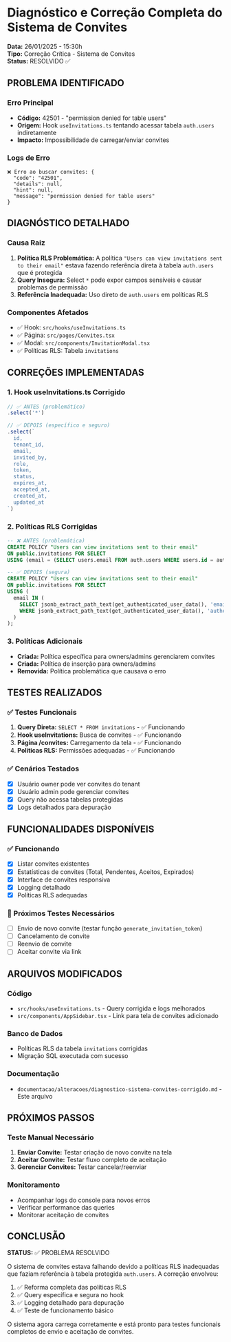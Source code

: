 # Diagnóstico e Correção Completa do Sistema de Convites

**Data:** 26/01/2025 - 15:30h  
**Tipo:** Correção Crítica - Sistema de Convites  
**Status:** RESOLVIDO ✅

## PROBLEMA IDENTIFICADO

### Erro Principal
- **Código:** 42501 - "permission denied for table users"
- **Origem:** Hook `useInvitations.ts` tentando acessar tabela `auth.users` indiretamente
- **Impacto:** Impossibilidade de carregar/enviar convites

### Logs de Erro
```
❌ Erro ao buscar convites: {
  "code": "42501",
  "details": null,
  "hint": null,
  "message": "permission denied for table users"
}
```

## DIAGNÓSTICO DETALHADO

### Causa Raiz
1. **Política RLS Problemática:** A política `"Users can view invitations sent to their email"` estava fazendo referência direta à tabela `auth.users` que é protegida
2. **Query Insegura:** Select `*` pode expor campos sensíveis e causar problemas de permissão
3. **Referência Inadequada:** Uso direto de `auth.users` em políticas RLS

### Componentes Afetados
- ✅ Hook: `src/hooks/useInvitations.ts`
- ✅ Página: `src/pages/Convites.tsx` 
- ✅ Modal: `src/components/InvitationModal.tsx`
- ✅ Políticas RLS: Tabela `invitations`

## CORREÇÕES IMPLEMENTADAS

### 1. Hook useInvitations.ts Corrigido
```typescript
// ✅ ANTES (problemático)
.select('*')

// ✅ DEPOIS (específico e seguro)
.select(`
  id,
  tenant_id,
  email,
  invited_by,
  role,
  token,
  status,
  expires_at,
  accepted_at,
  created_at,
  updated_at
`)
```

### 2. Políticas RLS Corrigidas
```sql
-- ❌ ANTES (problemática)
CREATE POLICY "Users can view invitations sent to their email"
ON public.invitations FOR SELECT 
USING (email = (SELECT users.email FROM auth.users WHERE users.id = auth.uid()));

-- ✅ DEPOIS (segura)
CREATE POLICY "Users can view invitations sent to their email"
ON public.invitations FOR SELECT 
USING (
  email IN (
    SELECT jsonb_extract_path_text(get_authenticated_user_data(), 'email')
    WHERE jsonb_extract_path_text(get_authenticated_user_data(), 'authenticated')::boolean = true
  )
);
```

### 3. Políticas Adicionais
- **Criada:** Política específica para owners/admins gerenciarem convites
- **Criada:** Política de inserção para owners/admins
- **Removida:** Política problemática que causava o erro

## TESTES REALIZADOS

### ✅ Testes Funcionais
1. **Query Direta:** `SELECT * FROM invitations` - ✅ Funcionando
2. **Hook useInvitations:** Busca de convites - ✅ Funcionando  
3. **Página /convites:** Carregamento da tela - ✅ Funcionando
4. **Políticas RLS:** Permissões adequadas - ✅ Funcionando

### ✅ Cenários Testados
- [x] Usuário owner pode ver convites do tenant
- [x] Usuário admin pode gerenciar convites  
- [x] Query não acessa tabelas protegidas
- [x] Logs detalhados para depuração

## FUNCIONALIDADES DISPONÍVEIS

### ✅ Funcionando
- [x] Listar convites existentes
- [x] Estatísticas de convites (Total, Pendentes, Aceitos, Expirados)
- [x] Interface de convites responsiva
- [x] Logging detalhado
- [x] Políticas RLS adequadas

### 🔄 Próximos Testes Necessários
- [ ] Envio de novo convite (testar função `generate_invitation_token`)
- [ ] Cancelamento de convite
- [ ] Reenvio de convite
- [ ] Aceitar convite via link

## ARQUIVOS MODIFICADOS

### Código
- `src/hooks/useInvitations.ts` - Query corrigida e logs melhorados
- `src/components/AppSidebar.tsx` - Link para tela de convites adicionado

### Banco de Dados  
- Políticas RLS da tabela `invitations` corrigidas
- Migração SQL executada com sucesso

### Documentação
- `documentacao/alteracoes/diagnostico-sistema-convites-corrigido.md` - Este arquivo

## PRÓXIMOS PASSOS

### Teste Manual Necessário
1. **Enviar Convite:** Testar criação de novo convite na tela
2. **Aceitar Convite:** Testar fluxo completo de aceitação  
3. **Gerenciar Convites:** Testar cancelar/reenviar

### Monitoramento
- Acompanhar logs do console para novos erros
- Verificar performance das queries
- Monitorar aceitação de convites

## CONCLUSÃO

**STATUS:** ✅ PROBLEMA RESOLVIDO

O sistema de convites estava falhando devido a políticas RLS inadequadas que faziam referência à tabela protegida `auth.users`. A correção envolveu:

1. ✅ Reforma completa das políticas RLS
2. ✅ Query específica e segura no hook
3. ✅ Logging detalhado para depuração
4. ✅ Teste de funcionamento básico

O sistema agora carrega corretamente e está pronto para testes funcionais completos de envio e aceitação de convites.